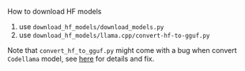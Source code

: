 How to download HF models

1. use ``download_hf_models/download_models.py``
2. use ``download_hf_models/llama.cpp/convert-hf-to-gguf.py``

Note that ``convert_hf_to_gguf.py`` might come with a bug when convert ``Codellama`` model, see [here](https://github.com/ggerganov/llama.cpp/issues/7923) for details and fix.